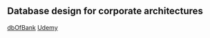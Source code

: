 ## Database design for corporate architectures

[dbOfBank](https://drawsql.app/teams/fatih-ustun/diagrams/dbofbank/embed)
[Udemy](https://www.udemy.com/course/veritabani-tasarimi/)